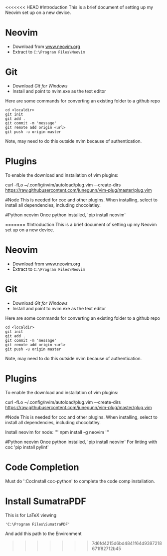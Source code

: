 <<<<<<< HEAD
#Introduction
This is a brief document of setting up my Neovim set up on a new device.

# Neovim
* Download from www.neovim.org
* Extract to `C:\Program Files\Neovim`

# Git
* Download *Git for Windows*
* Install and point to nvim.exe as the text editor

Here are some commands for converting an existing folder to a github repo

    cd <localdir>
    git init
    git add .
    git commit -m 'message'
    git remote add origin <url>
    git push -u origin master

Note, may need to do this outside nvim because of authentication.

# Plugins
To enable the download and installation of vim plugins:

curl -fLo ~/.config/nvim/autoload/plug.vim --create-dirs https://raw.githubusercontent.com/junegunn/vim-plug/master/plug.vim

#Node
This is needed for coc and other plugins.
When installing, select to install all dependencies, including chocolatley.

#Python neovim
Once python installed, 'pip install neovim'


=======
#Introduction
This is a brief document of setting up my Neovim set up on a new device.

# Neovim
* Download from www.neovim.org
* Extract to `C:\Program Files\Neovim`

# Git
* Download *Git for Windows*
* Install and point to nvim.exe as the text editor

Here are some commands for converting an existing folder to a github repo

    cd <localdir>
    git init
    git add .
    git commit -m 'message'
    git remote add origin <url>
    git push -u origin master

Note, may need to do this outside nvim because of authentication.

# Plugins
To enable the download and installation of vim plugins:

curl -fLo ~/.config/nvim/autoload/plug.vim --create-dirs https://raw.githubusercontent.com/junegunn/vim-plug/master/plug.vim

#Node
This is needed for coc and other plugins.
When installing, select to install all dependencies, including chocolatley.

Install neovim for node:
'''
npm install -g neovim
'''

#Python neovim
Once python installed, 'pip install neovim'
For linting with coc 'pip install pylint'

# Code Completion
Must do ':CocInstall coc-python' to complete the code comp installation.

# Install SumatraPDF
This is for LaTeX viewing

    'C:\Program Files\SumatraPDF'

And add this path to the Environment 
>>>>>>> 7d6fd4215d6bd4841f64d9397218671f82712b45
